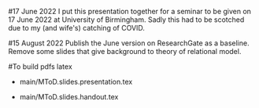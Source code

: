 #17 June 2022
I put this presentation together for a seminar to be given on 17 June 2022 at University of Birmingham.
Sadly this had to be scotched due to my (and wife's) catching of COVID.


#15 August 2022 
Publish the June version on ResearchGate as a baseline.
Remove some slides that give background to theory of relational model.


#To build pdfs latex
* main/MToD.slides.presentation.tex

* main/MToD.slides.handout.tex